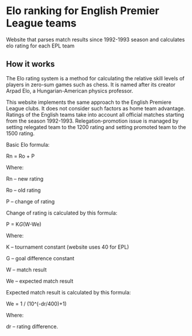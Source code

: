 # Elo ranking for English Premier League teams
Website that parses match results since 1992-1993 season and calculates elo rating for each EPL team
## How it works

The Elo rating system is a method for calculating the relative skill levels of players in zero-sum games such as chess. It is named after its creator Arpad Elo, a Hungarian-American physics professor.

This website implements the same approach to the English Premiere League clubs. It does not consider such factors as home team advantage. Ratings of the English teams take into account all official matches starting from the season 1992-1993. Relegation-promotion issue is managed by setting relegated team to the 1200 rating and setting promoted team to the 1500 rating.

Basic Elo formula:

Rn = Ro + P

Where:

Rn – new rating

Ro – old rating

P – change of rating

Change of rating is calculated by this formula:

P = K*G*(W-We)

Where:

K – tournament constant (website uses 40 for EPL)

G – goal difference constant

W – match result

We – expected match result


Expected match result is calculated by this formula:

We = 1 / (10^(-dr/400)+1)

Where:

dr – rating difference.
